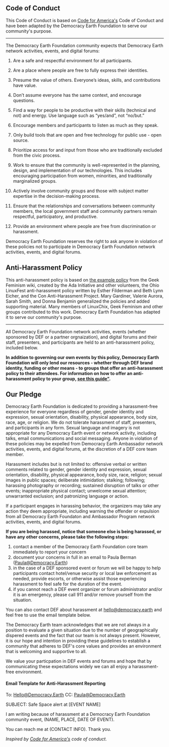 

## Code of Conduct

This Code of Conduct is based on [Code for America's](https://github.com/codeforamerica/codeofconduct/blob/master/README.md) Code of Conduct and have been adapted by the Democracy Earth Foundation to serve our community's purpose. 

* * * 

 

The Democracy Earth Foundation community expects that Democracy Earth network activities, events, and digital forums:

1. Are a safe and respectful environment for all participants.

2. Are a place where people are free to fully express their identities.

3. Presume the value of others. Everyone’s ideas, skills, and contributions have value.

4. Don’t assume everyone has the same context, and encourage questions.

5. Find a way for people to be productive with their skills (technical and not) and energy. Use language such as “yes/and”, not “no/but.”

6. Encourage members and participants to listen as much as they speak.

7. Only build tools that are open and free technology for public use - open source.

8. Prioritize access for and input from those who are traditionally excluded from the civic process.

9. Work to ensure that the community is well-represented in the planning, design, and implementation of our technologies. This includes encouraging participation from women, minorities, and traditionally marginalized groups. 

10. Actively involve community groups and those with subject matter expertise in the decision-making process.

11. Ensure that the relationships and conversations between community members, the local government staff and community partners remain respectful, participatory, and productive.

12. Provide an environment where people are free from discrimination or harassment.

Democracy Earth Foundation reserves the right to ask anyone in violation of these policies not to participate in Democracy Earth Foundation network activities, events, and digital forums.

## Anti-Harassment Policy

This anti-harassment policy is based on <a href="http://geekfeminism.wikia.com/wiki/Conference_anti-harassment/Policy">the example policy</a> from the Geek Feminism wiki, created by the Ada Initiative and other volunteers, the Ohio LinuxFest anti-harassment policy written by Esther Filderman and Beth Lynn Eicher, and the Con Anti-Harassment Project. Mary Gardiner, Valerie Aurora, Sarah Smith, and Donna Benjamin generalized the policies and added supporting material. Many members of LinuxChix, Geek Feminism and other groups contributed to this work. Democracy Earth Foundation has adapted it to serve our community's purpose. 

* * * 



All Democracy Earth Foundation network activities, events (whether sponsored by DEF or a partner orgnaization), and digital forums and their staff, presenters, and participants are held to an anti-harassment policy, included below.

**In addition to governing our own events by this policy, Democracy Earth Foundation will only lend our resources - whether through DEF brand identity, funding or other means - to  groups that offer an anti-harassment policy to their attendees. For information on how to offer an anti-harassment policy to your group, <a href="https://github.com/DemocracyEarth/ambassadors/blob/master/Partner-Anti-Harassment-Policy.md">see this guide"</a>.**


## Our Pledge
Democracy Earth Foundation is dedicated to providing a harassment-free experience for everyone regardless of gender, gender identity and expression, sexual orientation, disability, physical appearance, body size, race, age, or religion. We do not tolerate harassment of staff, presenters, and participants in any form. Sexual language and imagery is not appropriate for any Democracy Earth event or network activity, including talks, email communications and social messaging. Anyone in violation of these policies may be expelled from Democracy Earth Ambassador network activities, events, and digital forums, at the discretion of a DEF core team member.

Harassment includes but is not limited to: offensive verbal or written comments related to gender, gender identity and expression, sexual orientation, disability, physical appearance, body size, race, religion; sexual images in public spaces; deliberate intimidation; stalking; following; harassing photography or recording; sustained disruption of talks or other events; inappropriate physical contact; unwelcome sexual attention; unwarranted exclusion; and patronizing language or action.

If a participant engages in harassing behavior, the organizers may take any action they deem appropriate, including warning the offender or expulsion from all Democracy Earth Foundaton and Ambassador Program network activities, events, and digital forums. 

**If you are being harassed, notice that someone else is being harassed, or have any other concerns, please take the following steps:** 

1. contact a member of the Democracy Earth Foundation core team immediately to report your concern
2. document your concerns in full in an email to Paula Berman (Paula@Democracy.Earth) 
3. in the case of a DEF sponsored event or forum we will be happy to help participants contact hotel/venue security or local law enforcement as needed, provide escorts, or otherwise assist those experiencing harassment to feel safe for the duration of the event.
4. if you cannot reach a DEF event organizer or forum administrator and/or it is an emergency, please call 911 and/or remove yourself from the situation. 

You can also contact DEF about harassment at hello@democracy.earth and feel free to use the email template below. 

The Democracy Earth team acknowledges that we are not always in a position to evaluate a given situation due to the number of geographically dispered events and the fact that our team is not always present. However, it is our hope and intention in providing these guidelines to establish a community that adheres to DEF's core values and provides an environment that is welcoming and supportive to all.

We value your particpation in DEF events and forums and hope that by communicating these expectations widely we can all enjoy a harassment-free environment.

#### Email Template for Anti-Harassment Reporting

To: Hello@Democracy.Earth
CC: Paula@Democracy.Earth

SUBJECT: Safe Space alert at [EVENT NAME]

I am writing because of harassment at a Democracy Earth Foundation community event, (NAME, PLACE, DATE OF EVENT). 

You can reach me at (CONTACT INFO). Thank you.

*Inspired by [Code for America's](https://github.com/codeforamerica/codeofconduct) code of conduct.*

